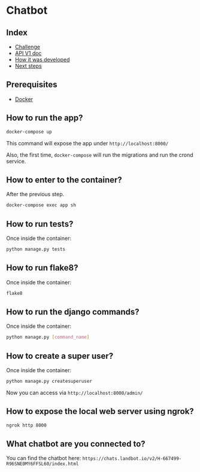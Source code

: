 # Chatbot

## Index

- [Challenge](docs/challenge.md) 
- [API V1 doc](docs/api/v1/chatbot.md) 
- [How it was developed](docs/how-developed.md) 
- [Next steps](docs/next-steps.md) 

## Prerequisites
- [Docker](https://docs.docker.com/docker-for-mac/install/) 

## How to run the app?
```bash
docker-compose up
```
This command will expose the app under `http://localhost:8000/`

Also, the first time, `docker-compose` will run the migrations and run the crond service.

## How to enter to the container?
After the previous step.

```bash
docker-compose exec app sh
```

## How to run tests?
Once inside the container:
```bash
python manage.py tests
```

## How to run flake8?
Once inside the container:
```bash
flake8
```

## How to run the django commands?
Once inside the container:
```bash
python manage.py [command_name]
```

## How to create a super user?
Once inside the container:
```bash
python manage.py createsuperuser
```

Now you can access via `http://localhost:8000/admin/`

## How to expose the local web server using ngrok?
```bash
ngrok http 8000
```

## What chatbot are you connected to?
You can find the chatbot here: `https://chats.landbot.io/v2/H-667499-R96SNE0MY6FFSL60/index.html`